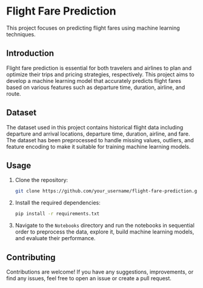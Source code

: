 # Flight Fare Prediction

This project focuses on predicting flight fares using machine learning techniques.

## Introduction

Flight fare prediction is essential for both travelers and airlines to plan and optimize their trips and pricing strategies, respectively. This project aims to develop a machine learning model that accurately predicts flight fares based on various features such as departure time, duration, airline, and route.

## Dataset

The dataset used in this project contains historical flight data including departure and arrival locations, departure time, duration, airline, and fare. The dataset has been preprocessed to handle missing values, outliers, and feature encoding to make it suitable for training machine learning models.

## Usage

1. Clone the repository:

    ```bash
    git clone https://github.com/your_username/flight-fare-prediction.git
    ```

2. Install the required dependencies:

    ```bash
    pip install -r requirements.txt
    ```

3. Navigate to the `Notebooks` directory and run the notebooks in sequential order to preprocess the data, explore it, build machine learning models, and evaluate their performance.

## Contributing

Contributions are welcome! If you have any suggestions, improvements, or find any issues, feel free to open an issue or create a pull request.

